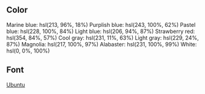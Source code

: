 ## Color

Marine blue: hsl(213, 96%, 18%)
Purplish blue: hsl(243, 100%, 62%)
Pastel blue: hsl(228, 100%, 84%)
Light blue: hsl(206, 94%, 87%)
Strawberry red: hsl(354, 84%, 57%)
Cool gray: hsl(231, 11%, 63%)
Light gray: hsl(229, 24%, 87%)
Magnolia: hsl(217, 100%, 97%)
Alabaster: hsl(231, 100%, 99%)
White: hsl(0, 0%, 100%)

## Font

[Ubuntu](https://fonts.google.com/specimen/Ubuntu)